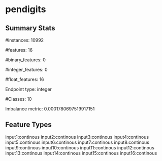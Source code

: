 # pendigits

## Summary Stats

#instances: 10992

#features: 16

  #binary_features: 0

  #integer_features: 0

  #float_features: 16

Endpoint type: integer

#Classes: 10

Imbalance metric: 0.0001780697519917151

## Feature Types

 input1:continous
input2:continous
input3:continous
input4:continous
input5:continous
input6:continous
input7:continous
input8:continous
input9:continous
input10:continous
input11:continous
input12:continous
input13:continous
input14:continous
input15:continous
input16:continous

